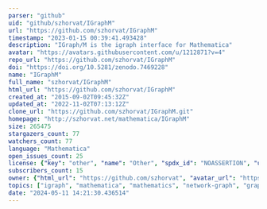 ```yaml
---
parser: "github"
uid: "github/szhorvat/IGraphM"
url: "https://github.com/szhorvat/IGraphM"
timestamp: "2023-01-15 00:39:41.493428"
description: "IGraph/M is the igraph interface for Mathematica"
avatar: "https://avatars.githubusercontent.com/u/1212871?v=4"
repo_url: "https://github.com/szhorvat/IGraphM"
doi: "https://doi.org/10.5281/zenodo.7469228"
name: "IGraphM"
full_name: "szhorvat/IGraphM"
html_url: "https://github.com/szhorvat/IGraphM"
created_at: "2015-09-02T09:45:32Z"
updated_at: "2022-11-02T07:13:12Z"
clone_url: "https://github.com/szhorvat/IGraphM.git"
homepage: "http://szhorvat.net/mathematica/IGraphM"
size: 265475
stargazers_count: 77
watchers_count: 77
language: "Mathematica"
open_issues_count: 25
license: {"key": "other", "name": "Other", "spdx_id": "NOASSERTION", "url": null, "node_id": "MDc6TGljZW5zZTA="}
subscribers_count: 15
owner: {"html_url": "https://github.com/szhorvat", "avatar_url": "https://avatars.githubusercontent.com/u/1212871?v=4", "login": "szhorvat", "type": "User"}
topics: ["igraph", "mathematica", "mathematics", "network-graph", "graph-theory", "raspberry-pi", "network-analysis", "graph-algorithms", "wolfram-language"]
date: "2024-05-11 14:21:30.436514"
---
```

